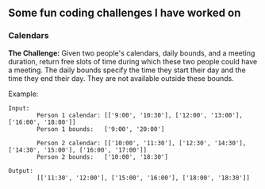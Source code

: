## Some fun coding challenges I have worked on


### Calendars
**The Challenge:** Given two people's calendars, daily bounds, and a meeting duration, return free slots of time during which these two people could have a meeting. The daily bounds specify the time they start their day and the time they end their day. They are not available outside these bounds.

Example:
  
```
Input:
        Person 1 calendar: [['9:00', '10:30'], ['12:00', '13:00'], ['16:00', '18:00']]
        Person 1 bounds:   ['9:00', '20:00']
       
        Person 2 calendar: [['10:00', '11:30'], ['12:30', '14:30'], ['14:30', '15:00'], ['16:00', '17:00']]
        Person 2 bounds:   ['10:00', '18:30']
```
```       
Output: 
        [['11:30', '12:00'], ['15:00', '16:00'], ['18:00', '18:30']]
```
